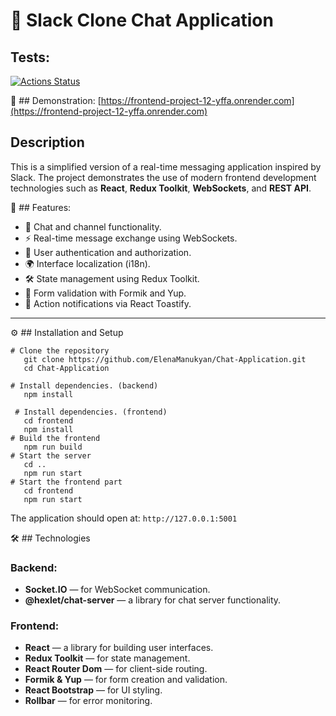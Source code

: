 # 💬 Slack Clone Chat Application

## Tests:
[![Actions Status](https://github.com/ElenaManukyan/frontend-project-12/actions/workflows/hexlet-check.yml/badge.svg)](https://github.com/ElenaManukyan/frontend-project-12/actions)

🚀 ## Demonstration:
[https://frontend-project-12-yffa.onrender.com](https://frontend-project-12-yffa.onrender.com)

## Description
This is a simplified version of a real-time messaging application inspired by Slack. The project demonstrates the use of modern frontend development technologies such as **React**, **Redux Toolkit**, **WebSockets**, and **REST API**.  

🌟 ## Features:
- 💬 Chat and channel functionality.
- ⚡ Real-time message exchange using WebSockets.
- 🔐 User authentication and authorization.
- 🌍 Interface localization (i18n).
- 🛠 State management using Redux Toolkit.
- 📝 Form validation with Formik and Yup.
- 🔔 Action notifications via React Toastify.

---

⚙️ ## Installation and Setup

```
# Clone the repository
   git clone https://github.com/ElenaManukyan/Chat-Application.git
   cd Chat-Application

# Install dependencies. (backend)
   npm install
   
 # Install dependencies. (frontend)
   cd frontend
   npm install
# Build the frontend
   npm run build
# Start the server
   cd ..
   npm run start
# Start the frontend part
   cd frontend
   npm run start
```
The application should open at: ```http://127.0.0.1:5001```

🛠 ## Technologies

### Backend:
* **Socket.IO** — for WebSocket communication.
* **@hexlet/chat-server** — a library for chat server functionality.

### Frontend:
* **React** — a library for building user interfaces.
* **Redux Toolkit** — for state management.
* **React Router Dom** — for client-side routing.
* **Formik & Yup** — for form creation and validation.
* **React Bootstrap** — for UI styling.
* **Rollbar** — for error monitoring.
